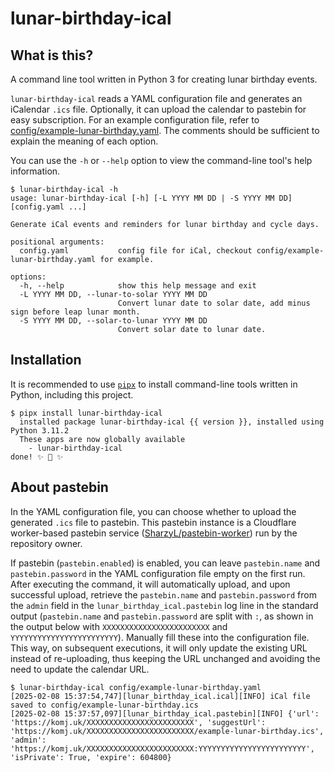 # lunar-birthday-ical

## What is this?

A command line tool written in Python 3 for creating lunar birthday events.

`lunar-birthday-ical` reads a YAML configuration file and generates an iCalendar `.ics` file. Optionally, it can upload the calendar to pastebin for easy subscription. For an example configuration file, refer to [config/example-lunar-birthday.yaml](https://github.com/ak1ra-lab/lunar-birthday-ical/blob/master/config/example-lunar-birthday.yaml). The comments should be sufficient to explain the meaning of each option.

You can use the `-h` or `--help` option to view the command-line tool's help information.

```
$ lunar-birthday-ical -h
usage: lunar-birthday-ical [-h] [-L YYYY MM DD | -S YYYY MM DD] [config.yaml ...]

Generate iCal events and reminders for lunar birthday and cycle days.

positional arguments:
  config.yaml           config file for iCal, checkout config/example-lunar-birthday.yaml for example.

options:
  -h, --help            show this help message and exit
  -L YYYY MM DD, --lunar-to-solar YYYY MM DD
                        Convert lunar date to solar date, add minus sign before leap lunar month.
  -S YYYY MM DD, --solar-to-lunar YYYY MM DD
                        Convert solar date to lunar date.
```

## Installation

It is recommended to use [`pipx`](https://github.com/pypa/pipx) to install command-line tools written in Python, including this project.

```ShellSession
$ pipx install lunar-birthday-ical
  installed package lunar-birthday-ical {{ version }}, installed using Python 3.11.2
  These apps are now globally available
    - lunar-birthday-ical
done! ✨ 🌟 ✨
```

## About pastebin

In the YAML configuration file, you can choose whether to upload the generated `.ics` file to pastebin. This pastebin instance is a Cloudflare worker-based pastebin service ([SharzyL/pastebin-worker](https://github.com/SharzyL/pastebin-worker)) run by the repository owner.

If pastebin (`pastebin.enabled`) is enabled, you can leave `pastebin.name` and `pastebin.password` in the YAML configuration file empty on the first run. After executing the command, it will automatically upload, and upon successful upload, retrieve the `pastebin.name` and `pastebin.password` from the `admin` field in the `lunar_birthday_ical.pastebin` log line in the standard output (`pastebin.name` and `pastebin.password` are split with `:`, as shown in the output below with `XXXXXXXXXXXXXXXXXXXXXXXX` and `YYYYYYYYYYYYYYYYYYYYYYYY`). Manually fill these into the configuration file. This way, on subsequent executions, it will only update the existing URL instead of re-uploading, thus keeping the URL unchanged and avoiding the need to update the calendar URL.

```
$ lunar-birthday-ical config/example-lunar-birthday.yaml
[2025-02-08 15:37:54,747][lunar_birthday_ical.ical][INFO] iCal file saved to config/example-lunar-birthday.ics
[2025-02-08 15:37:57,097][lunar_birthday_ical.pastebin][INFO] {'url': 'https://komj.uk/XXXXXXXXXXXXXXXXXXXXXXXX', 'suggestUrl': 'https://komj.uk/XXXXXXXXXXXXXXXXXXXXXXXX/example-lunar-birthday.ics', 'admin': 'https://komj.uk/XXXXXXXXXXXXXXXXXXXXXXXX:YYYYYYYYYYYYYYYYYYYYYYYY', 'isPrivate': True, 'expire': 604800}
```
